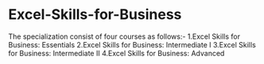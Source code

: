 # Excel-Skills-for-Business
The specialization consist of four courses as follows:-
1.Excel Skills for Business:
Essentials
2.Excel Skills for Business:
Intermediate I
3.Excel Skills for Business:
Intermediate II
4.Excel Skills for Business:
Advanced
